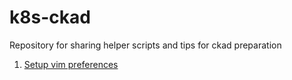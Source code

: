 # k8s-ckad

Repository for sharing helper  scripts and tips for ckad preparation

1. [Setup vim preferences](articles/k8s-ckad-vim.md)
